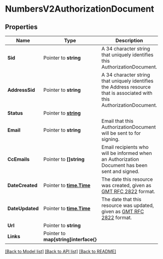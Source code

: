 # NumbersV2AuthorizationDocument

## Properties

Name | Type | Description | Notes
------------ | ------------- | ------------- | -------------
**Sid** | Pointer to **string** | A 34 character string that uniquely identifies this AuthorizationDocument. |
**AddressSid** | Pointer to **string** | A 34 character string that uniquely identifies the Address resource that is associated with this AuthorizationDocument. |
**Status** | Pointer to [**string**](AuthorizationDocumentEnumStatus.md) |  |
**Email** | Pointer to **string** | Email that this AuthorizationDocument will be sent to for signing. |
**CcEmails** | Pointer to **[]string** | Email recipients who will be informed when an Authorization Document has been sent and signed. |
**DateCreated** | Pointer to [**time.Time**](time.Time.md) | The date this resource was created, given as [GMT RFC 2822](http://www.ietf.org/rfc/rfc2822.txt) format. |
**DateUpdated** | Pointer to [**time.Time**](time.Time.md) | The date that this resource was updated, given as [GMT RFC 2822](http://www.ietf.org/rfc/rfc2822.txt) format. |
**Url** | Pointer to **string** |  |
**Links** | Pointer to **map[string]interface{}** |  |

[[Back to Model list]](../README.md#documentation-for-models) [[Back to API list]](../README.md#documentation-for-api-endpoints) [[Back to README]](../README.md)


